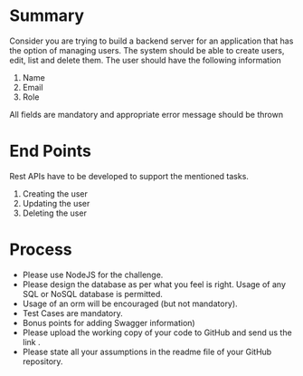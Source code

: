 # Summary

Consider you are trying to build a backend server for an application that has the option of managing users. The system should be able to create users, edit, list and delete them.
The user should have the following information

1. Name
2. Email
3. Role

All fields are mandatory and appropriate error message should be thrown

# End Points

Rest APIs have to be developed to support the mentioned tasks.

1. Creating the user
2. Updating the user
3. Deleting the user

# Process

- Please use NodeJS for the challenge.
- Please design the database as per what you feel is right. Usage of any SQL or NoSQL database is permitted.
- Usage of an orm will be encouraged (but not mandatory).
- Test Cases are mandatory.
- Bonus points for adding Swagger information)
- Please upload the working copy of your code to GitHub and send us the link .
- Please state all your assumptions in the readme file of your GitHub repository.
